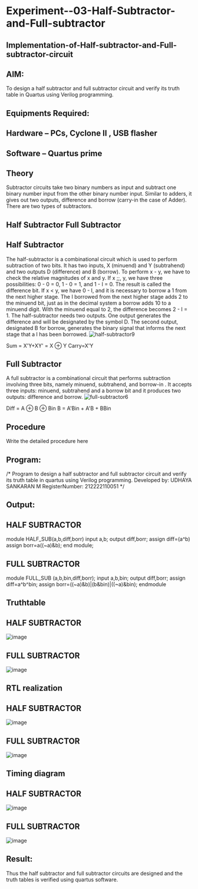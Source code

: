 # Experiment--03-Half-Subtractor-and-Full-subtractor
## Implementation-of-Half-subtractor-and-Full-subtractor-circuit
## AIM:
To design a half subtractor and full subtractor circuit and verify its truth table in Quartus using Verilog programming.

## Equipments Required:
## Hardware – PCs, Cyclone II , USB flasher
## Software – Quartus prime
## Theory
Subtractor circuits take two binary numbers as input and subtract one binary number input from the other binary number input. Similar to adders, it gives out two outputs, difference and borrow (carry-in the case of Adder). There are two types of subtractors.

## Half Subtractor Full Subtractor
## Half Subtractor
The half-subtractor is a combinational circuit which is used to perform subtraction of two bits. It has two inputs, X (minuend) and Y (subtrahend) and two outputs D (difference) and B (borrow). To perform x - y, we have to check the relative magnitudes of x and y. If x ;;, y, we have three possibilities: 0 - 0 = 0, 1 - 0 = 1, and 1 - I = 0. The result is called the difference bit. If x < y, we have 0 - I, and it is necessary to borrow a 1 from the next higher stage. The I borrowed from the next higher stage adds 2 to the minuend bit, just as in the decimal system a borrow adds 10 to a minuend digit. With the minuend equal to 2, the difference becomes 2 - I = 1. The half-subtractor needs two outputs. One output generates the difference and will be designated by the symbol D. The second output, designated B for borrow, generates the binary signal that informs the next stage that a I has been borrowed.
![half-subtractor9](https://user-images.githubusercontent.com/36288975/166112538-58c3bc7c-ee5d-4e6a-ac8d-8e8328efe27a.png)


Sum = X'Y+XY' = X ⊕ Y
Carry=X'Y

## Full Subtractor
A full subtractor is a combinational circuit that performs subtraction involving three bits, namely minuend, subtrahend, and borrow-in . It accepts three inputs: minuend, subtrahend and a borrow bit and it produces two outputs: difference and borrow. 
![full-subtractor6](https://user-images.githubusercontent.com/36288975/166112541-24c68359-3de8-4674-ae22-8272ffc385ed.png)


Diff = A ⊕ B ⊕ Bin B = A'Bin + A'B + BBin

## Procedure



Write the detailed procedure here 


## Program:
/*
Program to design a half subtractor and full subtractor circuit and verify its truth table in quartus using Verilog programming.
Developed by: UDHAYA SANKARAN M 
RegisterNumber: 212222110051
*/

## Output:
## HALF SUBTRACTOR

module HALF_SUB(a,b,diff,borr)
input a,b;
output diff,borr;
assign diff=(a^b)
assign borr=a((~a)&b);
end module;

## FULL SUBTRACTOR
module FULL_SUB (a,b,bin,diff,borr);
input a,b,bin;
output diff,borr;
assign diff=a^b^bin;
assign borr=((~a)&b)|(b&bin)|((~a)&bin);
endmodule
## Truthtable
## HALF SUBTRACTOR
![image](https://github.com/Udhayasankaran04/Experiment--03-Half-Subtractor-and-Full-subtractor/assets/119393933/fcccb625-8b90-4638-a7cc-34f5189a12e8)
## FULL SUBTRACTOR
![image](https://github.com/Udhayasankaran04/Experiment--03-Half-Subtractor-and-Full-subtractor/assets/119393933/0d2c53c9-4fc3-4ba9-aabf-8939071cbc3c)
##  RTL realization
## HALF SUBTRACTOR
![image](https://github.com/Udhayasankaran04/Experiment--03-Half-Subtractor-and-Full-subtractor/assets/119393933/3bfcb8c5-d294-4bf1-a07d-33635bb90a7b)
## FULL SUBTRACTOR
![image](https://github.com/Udhayasankaran04/Experiment--03-Half-Subtractor-and-Full-subtractor/assets/119393933/48b425f1-0413-4435-8e86-29718ec1269b)

## Timing diagram 
## HALF SUBTRACTOR
![image](https://github.com/Udhayasankaran04/Experiment--03-Half-Subtractor-and-Full-subtractor/assets/119393933/ced5d5a4-9c5f-4873-8f01-a6255e9b31d5)
## FULL SUBTRACTOR
![image](https://github.com/Udhayasankaran04/Experiment--03-Half-Subtractor-and-Full-subtractor/assets/119393933/5bb3c96c-df2e-47cf-ab9c-af2309303f04)
## Result:
Thus the half subtractor and full subtractor circuits are designed and the truth tables is verified using quartus software.
